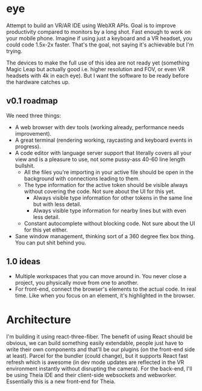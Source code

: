 # eye
Attempt to build an VR/AR IDE using WebXR APIs. Goal is to improve productivity compared to monitors by a long shot. Fast enough to work on your mobile phone. Imagine if using just a keyboard and a VR headset, you could code 1.5x-2x faster. That's the goal, not saying it's achievable but I'm trying.

The devices to make the full use of this idea are not ready yet (something Magic Leap but actually good i.e. higher resolution and FOV, or even VR headsets with 4k in each eye). But I want the software to be ready before the hardware catches up.

## v0.1 roadmap
We need three things:
- A web browser with dev tools (working already, performance needs improvement).
- A great terminal (rendering working, raycasting and keyboard events in progress).
- A code editor with language server support that literally covers all your view and is a pleasure to use, not some pussy-ass 40-60 line length bullshit.
  - All the files you're importing in your active file should be open in the background with connections leading to them.
  - The type information for the active token should be visible always without covering the code. Not sure about the UI for this yet.
    - Always visible type information for other tokens in the same line but with less detail.
    - Always visible type information for nearby lines but with even less detail.
  - Constant autocomplete without blocking code. Not sure about the UI for this yet either.
- Sane window management, thinking sort of a 360 degree flex box thing. You can put shit behind you.
  
## 1.0 ideas
- Multiple workspaces that you can move around in. You never close a project, you physically move from one to another.
- For front-end, connect the browser's elements to the actual code. In real time. Like when you focus on an element, it's highlighted in the browser.

# Architecture
I'm building it using react-three-fiber. The benefit of using React should be obvious, we can build something easily extendable, people just have to write their own components and that'll be our plugins (on the front-end side at least).
Parcel for the bundler (could change), but it supports React fast refresh which is awesome (in dev mode updates are reflected in the VR environment instantly without disrupting the camera).
For the back-end, I'll be using Theia IDE and their client-side websockets and webworker. Essentially this is a new front-end for Theia.
